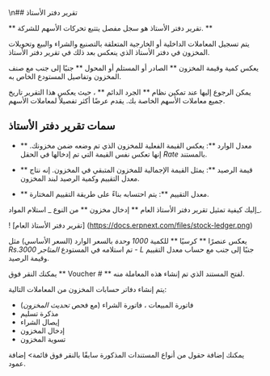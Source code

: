\n## تقرير دفتر الأستاذ

** تقرير دفتر الأستاذ هو سجل مفصل يتتبع تحركات الأسهم للشركة. **

يتم تسجيل المعاملات الداخلية أو الخارجية المتعلقة بالتصنيع والشراء والبيع وتحويلات المخزون في دفتر الأستاذ الذي ينعكس بعد ذلك في تقرير دفتر الأستاذ.

يعكس كمية وقيمة المخزون ** الصادر أو المستلم أو المحول ** جنبًا إلى جنب مع صنف المخزون وتفاصيل المستودع الخاص به.

يمكن الرجوع إليها عند تمكين نظام ** الجرد الدائم ** ، حيث يعكس هذا التقرير تاريخ جميع معاملات الأسهم الخاصة بك. يقدم عرضًا أكثر تفصيلاً لمعاملات الأسهم.

## سمات تقرير دفتر الأستاذ

* ** معدل الوارد **: يعكس القيمة الفعلية للمخزون الذي تم وضعه ضمن مخزونك. إنها تعكس نفس القيمة التي تم إدخالها في الحقل _Rate_ بالمستند.
    
* ** قيمة الرصيد **: يمثل القيمة الإجمالية للمخزون المتبقي في المخزون. إنه نتاج معدل التقييم وكمية الرصيد لبند المخزون.
    
* ** معدل التقييم **: يتم احتسابه بناءً على طريقة التقييم المختارة.
    

إليك كيفية تمثيل تقرير دفتر الأستاذ العام ** إدخال مخزون ** من النوع _ استلام المواد_.

! [تقرير دفتر الأستاذ العام] (https://docs.erpnext.com/files/stock-ledger.png)

يعكس عنصرًا ** كرسيًا ** للكمية _1000 وحدة_ بالسعر الوارد (السعر الأساسي) مثل _Rs.3000_ تم استلامه في المستودع _المتاجر - L_ جنبًا إلى جنب مع حساب معدل التقييم وقيمة الرصيد.

يمكنك النقر فوق ** Voucher # ** لفتح المستند الذي تم إنشاء هذه المعاملة منه.

يتم إنشاء دفاتر حسابات المخزون من المعاملات التالية:

* فاتورة المبيعات ، فاتورة الشراء (مع فحص _تحديث المخزون_)
*   مذكرة تسليم
*   إيصال الشراء
* إدخال المخزون
* تسوية المخزون

يمكنك إضافة حقول من أنواع المستندات المذكورة سابقًا بالنقر فوق قائمة> إضافة عمود.